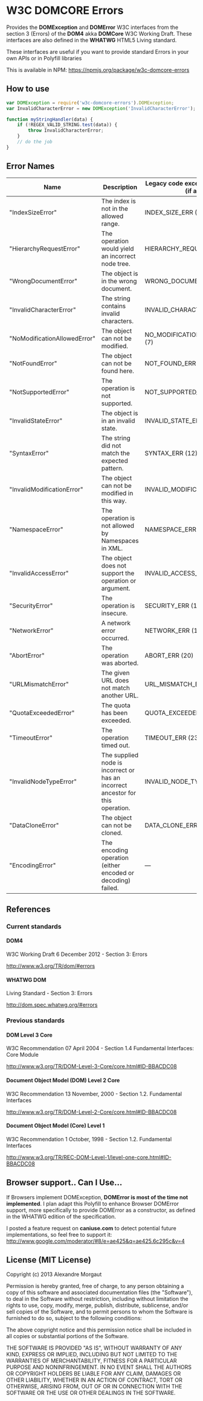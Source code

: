 # W3C DOMCORE Errors #

Provides the **DOMException** and **DOMError** W3C interfaces from the section 3 (Errors) of the **DOM4** akka **DOMCore** W3C Working Draft. These interfaces are also defined in the **WHATWG** HTML5 Living standard.

These interfaces are useful if you want to provide standard Errors in your own APIs or in Polyfill libraries

This is available in NPM: https://npmjs.org/package/w3c-domcore-errors

## How to use ##


```javascript
var DOMException = require('w3c-domcore-errors').DOMException;
var InvalidCharacterError = new DOMException('InvalidCharacterError');

function myStringHandler(data) {
    if (!REGEX_VALID_STRING.test(data)) {
        throw InvalidCharacterError;
    }
    // do the job
}
```

## Error Names ##
Name                         | Description                                                                     | Legacy code exception field value (if any)
---------------------------- | ------------------------------------------------------------------------------- | -----------------------------------------
"IndexSizeError"             | The index is not in the allowed range.                                          |  INDEX_SIZE_ERR (1)                       
"HierarchyRequestError"      | The operation would yield an incorrect node tree.                               | HIERARCHY_REQUEST_ERR (3)
"WrongDocumentError"         | The object is in the wrong document.                                            | WRONG_DOCUMENT_ERR (4)
"InvalidCharacterError"      | The string contains invalid characters.                                         | INVALID_CHARACTER_ERR (5)
"NoModificationAllowedError" | The object can not be modified.                                                 | NO_MODIFICATION_ALLOWED_ERR (7)
"NotFoundError"              | The object can not be found here.                                               | NOT_FOUND_ERR (8)
"NotSupportedError"          | The operation is not supported.                                                 | NOT_SUPPORTED_ERR (9)
"InvalidStateError"          | The object is in an invalid state.                                              | INVALID_STATE_ERR (11)
"SyntaxError"                | The string did not match the expected pattern.                                  | SYNTAX_ERR (12)
"InvalidModificationError"   | The object can not be modified in this way.                                     | INVALID_MODIFICATION_ERR (13)
"NamespaceError"             | The operation is not allowed by Namespaces in XML.                              | NAMESPACE_ERR (14)
"InvalidAccessError"         | The object does not support the operation or argument.                          | INVALID_ACCESS_ERR (15)
"SecurityError"              | The operation is insecure.                                                      | SECURITY_ERR (18)
"NetworkError"               | A network error occurred.                                                       | NETWORK_ERR (19)
"AbortError"                 | The operation was aborted.                                                      | ABORT_ERR (20)
"URLMismatchError"           | The given URL does not match another URL.                                       | URL_MISMATCH_ERR (21)
"QuotaExceededError"         | The quota has been exceeded.                                                    | QUOTA_EXCEEDED_ERR (22)
"TimeoutError"               | The operation timed out.                                                        | TIMEOUT_ERR (23)
"InvalidNodeTypeError"       | The supplied node is incorrect or has an incorrect ancestor for this operation. | INVALID_NODE_TYPE_ERR (24)
"DataCloneError"             | The object can not be cloned.                                                   | DATA_CLONE_ERR (25)
"EncodingError"              | The encoding operation (either encoded or decoding) failed.                     | —

## References ##

### Current standards ###

#### DOM4 ####

W3C Working Draft 6 December 2012 - Section 3: Errors

http://www.w3.org/TR/dom/#errors

#### WHATWG DOM ####

Living Standard - Section 3: Errors

http://dom.spec.whatwg.org/#errors

### Previous standards ###

#### DOM Level 3 Core ####

W3C Recommendation 07 April 2004 - Section 1.4 Fundamental Interfaces: Core Module

http://www.w3.org/TR/DOM-Level-3-Core/core.html#ID-BBACDC08

#### Document Object Model (DOM) Level 2 Core ####

W3C Recommendation 13 November, 2000 - Section 1.2. Fundamental Interfaces

http://www.w3.org/TR/DOM-Level-2-Core/core.html#ID-BBACDC08


#### Document Object Model (Core) Level 1 ####

W3C Recommendation 1 October, 1998 - Section 1.2. Fundamental Interfaces

http://www.w3.org/TR/REC-DOM-Level-1/level-one-core.html#ID-BBACDC08


## Browser support.. Can I Use... ##

If Browsers implement DOMException, **DOMError is most of the time not implemented**.
I plan adapt this Polyfill to enhance Browser DOMError support, more specifically to provide DOMError as a constructor, as defined in the WHATWG edition of the specification.

I posted a feature request on **caniuse.com** to detect potential future implementations, so feel free to support it: http://www.google.com/moderator/#8/e=ae425&q=ae425.6c295c&v=4


## License (MIT License) ##

Copyright (c) 2013 Alexandre Morgaut

Permission is hereby granted, free of charge, to any person obtaining a copy
of this software and associated documentation files (the "Software"), to deal
in the Software without restriction, including without limitation the rights
to use, copy, modify, merge, publish, distribute, sublicense, and/or sell
copies of the Software, and to permit persons to whom the Software is
furnished to do so, subject to the following conditions:

The above copyright notice and this permission notice shall be included in
all copies or substantial portions of the Software.

THE SOFTWARE IS PROVIDED "AS IS", WITHOUT WARRANTY OF ANY KIND, EXPRESS OR
IMPLIED, INCLUDING BUT NOT LIMITED TO THE WARRANTIES OF MERCHANTABILITY,
FITNESS FOR A PARTICULAR PURPOSE AND NONINFRINGEMENT. IN NO EVENT SHALL THE
AUTHORS OR COPYRIGHT HOLDERS BE LIABLE FOR ANY CLAIM, DAMAGES OR OTHER
LIABILITY, WHETHER IN AN ACTION OF CONTRACT, TORT OR OTHERWISE, ARISING FROM,
OUT OF OR IN CONNECTION WITH THE SOFTWARE OR THE USE OR OTHER DEALINGS IN
THE SOFTWARE.
